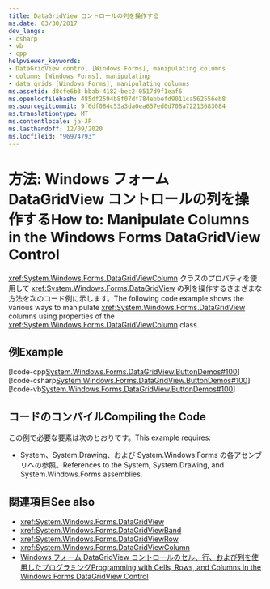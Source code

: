 ```yaml
---
title: DataGridView コントロールの列を操作する
ms.date: 03/30/2017
dev_langs:
- csharp
- vb
- cpp
helpviewer_keywords:
- DataGridView control [Windows Forms], manipulating columns
- columns [Windows Forms], manipulating
- data grids [Windows Forms], manipulating columns
ms.assetid: d8cfe6b3-bbab-4182-bec2-0517d9f1eaf6
ms.openlocfilehash: 485df2594b8f07df784ebbefd9011ca562556eb8
ms.sourcegitcommit: 9f6df084c53a3da0ea657ed0d708a72213683084
ms.translationtype: MT
ms.contentlocale: ja-JP
ms.lasthandoff: 12/09/2020
ms.locfileid: "96974793"
---
```

# <a name="how-to-manipulate-columns-in-the-windows-forms-datagridview-control"></a><span data-ttu-id="4e63a-102">方法: Windows フォーム DataGridView コントロールの列を操作する</span><span class="sxs-lookup"><span data-stu-id="4e63a-102">How to: Manipulate Columns in the Windows Forms DataGridView Control</span></span>

<span data-ttu-id="4e63a-103"><xref:System.Windows.Forms.DataGridViewColumn> クラスのプロパティを使用して <xref:System.Windows.Forms.DataGridView> の列を操作するさまざまな方法を次のコード例に示します。</span><span class="sxs-lookup"><span data-stu-id="4e63a-103">The following code example shows the various ways to manipulate <xref:System.Windows.Forms.DataGridView> columns using properties of the <xref:System.Windows.Forms.DataGridViewColumn> class.</span></span>

## <a name="example"></a><span data-ttu-id="4e63a-104">例</span><span class="sxs-lookup"><span data-stu-id="4e63a-104">Example</span></span>

[!code-cpp[System.Windows.Forms.DataGridView.ButtonDemos#100](~/samples/snippets/cpp/VS_Snippets_Winforms/System.Windows.Forms.DataGridView.ButtonDemos/CPP/DataGridViewColumnDemo.cpp#100)]
[!code-csharp[System.Windows.Forms.DataGridView.ButtonDemos#100](~/samples/snippets/csharp/VS_Snippets_Winforms/System.Windows.Forms.DataGridView.ButtonDemos/CS/DataGridViewColumnDemo.cs#100)]
[!code-vb[System.Windows.Forms.DataGridView.ButtonDemos#100](~/samples/snippets/visualbasic/VS_Snippets_Winforms/System.Windows.Forms.DataGridView.ButtonDemos/VB/datagridviewcolumndemo.vb#100)]

## <a name="compiling-the-code"></a><span data-ttu-id="4e63a-105">コードのコンパイル</span><span class="sxs-lookup"><span data-stu-id="4e63a-105">Compiling the Code</span></span>

<span data-ttu-id="4e63a-106">この例で必要な要素は次のとおりです。</span><span class="sxs-lookup"><span data-stu-id="4e63a-106">This example requires:</span></span>

- <span data-ttu-id="4e63a-107">System、System.Drawing、および System.Windows.Forms の各アセンブリへの参照。</span><span class="sxs-lookup"><span data-stu-id="4e63a-107">References to the System, System.Drawing, and System.Windows.Forms assemblies.</span></span>

## <a name="see-also"></a><span data-ttu-id="4e63a-108">関連項目</span><span class="sxs-lookup"><span data-stu-id="4e63a-108">See also</span></span>

- <xref:System.Windows.Forms.DataGridView>
- <xref:System.Windows.Forms.DataGridViewBand>
- <xref:System.Windows.Forms.DataGridViewRow>
- <xref:System.Windows.Forms.DataGridViewColumn>
- [<span data-ttu-id="4e63a-109">Windows フォーム DataGridView コントロールのセル、行、および列を使用したプログラミング</span><span class="sxs-lookup"><span data-stu-id="4e63a-109">Programming with Cells, Rows, and Columns in the Windows Forms DataGridView Control</span></span>](programming-with-cells-rows-and-columns-in-the-datagrid.md)
